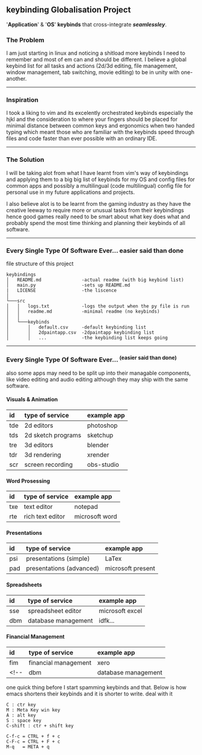 ## keybinding Globalisation Project

'**Application**' & '**OS**' **keybinds** that cross-integrate **_seamlessley_**.

### The Problem

I am just starting in linux and noticing a shitload more keybinds I need to remember
and most of em can and should be different.
I believe a global keybind list for all tasks and actions (2d/3d editing, file management, window management, tab switching, movie editing) to be in unity with one-another.

---

### Inspiration

I took a liking to vim and its excelently orchestrated keybinds especially the hjkl and the consideration to where your fingers should be placed for minimal distance between common keys and ergonomics when two handed typing which meant those who are familiar with the keybinds speed through files and code faster than ever possible with an ordinary IDE.

---

### The Solution

I will be taking alot from what I have learnt from vim's way of keybindings and applying them to a big big list of keybinds for my OS and config files for common apps and possibly a multilingual (code multilingual) config file for personal use in my future applications and projects.

I also believe alot is to be learnt from the gaming industry as they have the creative leeway to require more or unusual tasks from their keybindings hence good games really need to be smart about what key does what and probably spend the most time thinking and planning their keybinds of all software.

---

### Every Single Type Of Software Ever... easier said than done

file structure of this project

```
keybindings
│   README.md               -actual readme (with big keybind list)
│   main.py                 -sets up README.md
|   LICENSE                 -the liscence
│
└───src
│   │   logs.txt            -logs the output when the py file is run
│   │   readme.md           -minimal readme (no keybinds)
│   │
│   └───keybinds
│       │   default.csv     -default keybinding list
│       │   2dpaintapp.csv  -2dpaintapp keybinding list
│       │   ...             -the keybinding list keeps going
```

---

### Every Single Type Of Software Ever... <sup>(easier said than done)</sup>

also some apps may need to be split up into their managable components, like video editing and audio editing although they may ship with the same software.

#### **Visuals & Animation**

| id  | type of service    | example app |
| :-- | :----------------- | :---------- |
| tde | 2d editors         | photoshop   |
| tds | 2d sketch programs | sketchup    |
| tre | 3d editors         | blender     |
| tdr | 3d rendering       | xrender     |
| scr | screen recording   | obs-studio  |

#### **Word Prosessing**

| id  | type of service  | example app    |
| :-- | :--------------- | :------------- |
| txe | text editor      | notepad        |
| rte | rich text editor | microsoft word |

#### **Presentations**

| id  | type of service          | example app       |
| :-- | :----------------------- | :---------------- |
| psi | presentations (simple)   | LaTex             |
| pad | presentations (advanced) | microsoft present |

#### **Spreadsheets**

| id  | type of service     | example app     |
| :-- | :------------------ | :-------------- |
| sse | spreadsheet editor  | microsoft excel |
| dbm | database management | idfk...         |

#### **Financial Management**

| id   | type of service      | example app         |
| :--- | :------------------- | :------------------ |
| fim  | financial management | xero                |
| <!-- | dbm                  | database management |

one quick thing before I start spamming keybinds and that. Below is how emacs shortens their keybinds and it is shorter to write. deal with it

```
C : ctr key
M : Meta Key win key
A : alt key
S : space key
C-shift : ctr + shift key

C-f-c = CTRL + f + c
C-F-c = CTRL + F + c
M-q   = META + q
```

<div id="big-list-of-keybindings"></div>
